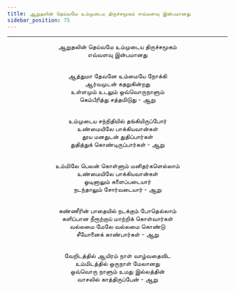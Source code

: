 ```yaml
---
title: ஆறுதலின் தெய்வமே உம்முடைய திருச்சமூகம் எவ்வளவு இன்பமானது
sidebar_position: 75
---
```


---
<center>
ஆறுதலின் தெய்வமே உம்முடைய திருச்சமூகம்<br/>
எவ்வளவு இன்பமானது<br/><br/>

ஆத்துமா தேவனே உம்மையே நோக்கி<br/>
ஆர்வமுடன் கதறுகின்றது<br/>
உள்ளமும் உடலும் ஒவ்வொருநாளும்<br/>
கெம்பீரித்து சத்தமிடுது                - ஆறு<br/><br/>

உம்முடைய சந்நிதியில் தங்கியிருப்போர்<br/>
உண்மையிலே பாக்கியவான்கள்<br/>
தூய மனதுடன் துதிப்பார்கள்<br/>
துதித்துக் கொண்டிருப்பார்கள்                - ஆறு<br/><br/>

உம்மிலே பெலன் கொள்ளும் மனிதர்களெல்லாம்<br/>
உண்மையிலே பாக்கியவான்கள்<br/>
ஓடினாலும் களைப்படையார்<br/>
நடந்தாலும் சோர்வடையார்                 - ஆறு<br/><br/>

கண்ணீரின் பாதையில் நடக்கும் போதெல்லாம்<br/>
களிப்பான நீரூற்றாய் மாற்றிக் கொள்வார்கள்<br/>
வல்லமை மேலே வல்லமை கொண்டு<br/>
சீயோனைக் காண்பார்கள்                - ஆறு<br/><br/>

வேறிடத்தில் ஆயிரம் நாள் வாழ்வதைவிட<br/>
உம்மிடத்தில் ஒருநாள் மேலானது<br/>
ஒவ்வொரு நாளும் உமது இல்லத்தின்<br/>
வாசலில் காத்திருப்பேன்                - ஆறு
</center>